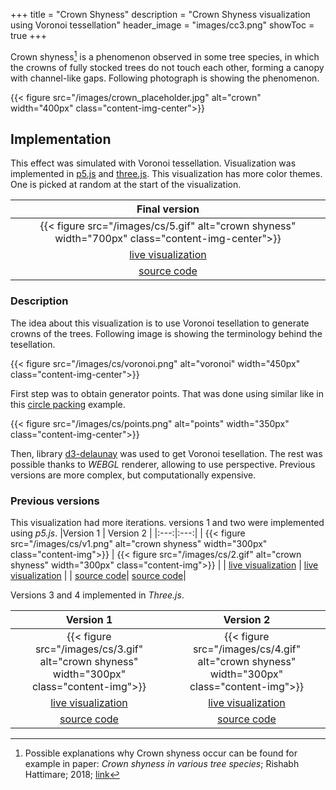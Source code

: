 +++
title = "Crown Shyness"
description = "Crown Shyness visualization using Voronoi tessellation"
header_image = "images/cc3.png"
showToc = true
+++

<!--more-->

Crown shyness[^1] is a phenomenon observed in some tree species, in which the crowns of fully stocked trees do not touch each other, forming a canopy with channel-like gaps. Following photograph is showing the phenomenon.


[^1]: Possible explanations why Crown shyness occur can be found for example in paper: *Crown shyness in various tree species*; Rishabh Hattimare; 2018; [link](https://www.ijsdr.org/papers/IJSDR1812056.pdf)

{{< figure src="/images/crown_placeholder.jpg" alt="crown" width="400px" class="content-img-center">}}



## Implementation

This effect was simulated with Voronoi tessellation. Visualization was implemented in [p5.js](https://p5js.org/) and [three.js](https://threejs.org/). This visualization has more color themes. One is picked at random at the start of the visualization.

|                                           Final version                                           |
|:-------------------------------------------------------------------------------------------------:|
| {{< figure src="/images/cs/5.gif" alt="crown shyness" width="700px" class="content-img-center">}} |
|    [live visualization](https://metaviz-code.netlify.app/src/crown-shyness/7/index.html)         |
|     [source code](https://github.com/hoskra/metaviz/tree/main/src/crown-shyness/7)             |






### Description

The idea about this visualization is to use Voronoi tesellation to generate crowns of the trees. Following image is showing the terminology behind the tesellation.

{{< figure src="/images/cs/voronoi.png" alt="voronoi" width="450px" class="content-img-center">}}

First step was to obtain generator points. That was done using similar like in this [circle packing](https://www.youtube.com/watch?v=XATr_jdh-44) example.

{{< figure src="/images/cs/points.png" alt="points" width="350px" class="content-img-center">}}

Then, library [d3-delaunay](https://github.com/d3/d3-delaunay) was used to get Voronoi tesellation. The rest was possible thanks to *WEBGL* renderer, allowing to use perspective. Previous versions are more complex, but computationally expensive.
### Previous versions

This visualization had more iterations. versions 1 and two were implemented using *p5.js*.
|Version 1 | Version 2 |
|:---:|:---:|
| {{< figure src="/images/cs/v1.png" alt="crown shyness" width="300px" class="content-img">}}   |  {{< figure src="/images/cs/2.gif" alt="crown shyness" width="300px" class="content-img">}} |
| [live visualization](https://metaviz-code.netlify.app/src/crown-shyness/1.html)   | [live visualization](https://metaviz-code.netlify.app/src/crown-shyness/2.html)  |
| [source code](https://github.com/hoskra/metaviz/blob/main/src/crown-shyness/1.html)| [source code](https://github.com/hoskra/metaviz/blob/main/src/crown-shyness/2.html)|

Versions 3 and 4 implemented in *Three.js*.

|Version 1 | Version 2 |
|:---:|:---:|
|{{< figure src="/images/cs/3.gif" alt="crown shyness" width="300px" class="content-img">}}  | {{< figure src="/images/cs/4.gif" alt="crown shyness" width="300px" class="content-img">}} |
| [live visualization](https://metaviz-code.netlify.app/src/crown-shyness/5.html)| [live visualization](https://metaviz-code.netlify.app/src/crown-shyness/6.html)  |
| [source code](https://github.com/hoskra/metaviz/blob/main/src/crown-shyness/5.html)| [source code](https://github.com/hoskra/metaviz/blob/main/src/crown-shyness/6)|



<!-- - [version1](https://metaviz-code.netlify.app/src/crown-shyness/1.html)
- [version2](https://metaviz-code.netlify.app/src/crown-shyness/2.html)
- [version3](https://metaviz-code.netlify.app/src/crown-shyness/5.html)
- [version4](https://metaviz-code.netlify.app/src/crown-shyness/6.html)
- [version5](https://metaviz-code.netlify.app/src/crown-shyness/7/index.html)
 -->


